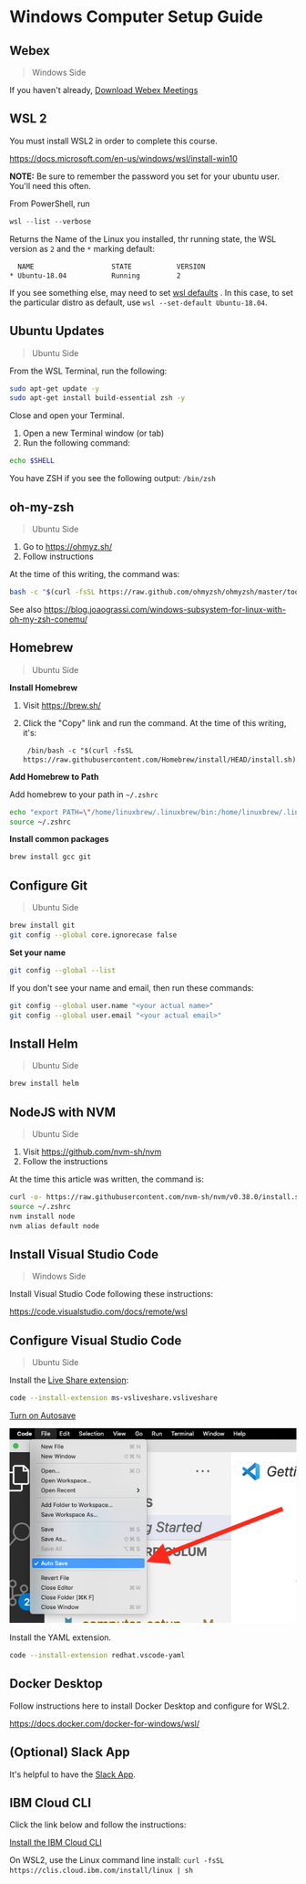 # Windows Computer Setup Guide

## Webex

> Windows Side

If you haven't already, [Download Webex Meetings](https://www.webex.com/downloads.html)

## WSL 2

You must install WSL2 in order to complete this course.

https://docs.microsoft.com/en-us/windows/wsl/install-win10

**NOTE:** Be sure to remember the password you set for your ubuntu user. You'll need this often.

From PowerShell, run

```powershell
wsl --list --verbose
```

Returns the Name of the Linux you installed, thr running state, the WSL version as `2` and the `*` marking default:

```text
  NAME                   STATE           VERSION
* Ubuntu-18.04           Running         2
```

If you see something else, may need to set [wsl defaults](https://docs.microsoft.com/en-us/windows/wsl/install-win10#set-your-distribution-version-to-wsl-1-or-wsl-2) . In this case, to set the particular distro as default, use `wsl --set-default Ubuntu-18.04`.

## Ubuntu Updates

> Ubuntu Side

From the WSL Terminal, run the following:

```bash
sudo apt-get update -y
sudo apt-get install build-essential zsh -y
```

Close and open your Terminal.

1. Open a new Terminal window (or tab)
1. Run the following command:

```bash
echo $SHELL
```

You have ZSH if you see the following output: `/bin/zsh`

## oh-my-zsh

> Ubuntu Side

1. Go to https://ohmyz.sh/
1. Follow instructions

At the time of this writing, the command was:

```bash
bash -c "$(curl -fsSL https://raw.github.com/ohmyzsh/ohmyzsh/master/tools/install.sh)"
```

See also https://blog.joaograssi.com/windows-subsystem-for-linux-with-oh-my-zsh-conemu/

## Homebrew

> Ubuntu Side

**Install Homebrew**

1.  Visit https://brew.sh/
1.  Click the "Copy" link and run the command. At the time of this writing, it's:

         /bin/bash -c "$(curl -fsSL https://raw.githubusercontent.com/Homebrew/install/HEAD/install.sh)"

**Add Homebrew to Path**

Add homebrew to your path in `~/.zshrc`

```bash
echo "export PATH=\"/home/linuxbrew/.linuxbrew/bin:/home/linuxbrew/.linuxbrew/sbin:\$PATH\"" >> ~/.zshrc
source ~/.zshrc
```

**Install common packages**

```bash
brew install gcc git
```

## Configure Git

> Ubuntu Side

```bash
brew install git
git config --global core.ignorecase false
```

**Set your name**

```bash
git config --global --list
```

If you don't see your name and email, then run these commands:

```bash
git config --global user.name "<your actual name>"
git config --global user.email "<your actual email>"
```

## Install Helm

> Ubuntu Side

```bash
brew install helm
```

## NodeJS with NVM

> Ubuntu Side

1. Visit https://github.com/nvm-sh/nvm
1. Follow the instructions

At the time this article was written, the command is:

```bash
curl -o- https://raw.githubusercontent.com/nvm-sh/nvm/v0.38.0/install.sh | zsh
source ~/.zshrc
nvm install node
nvm alias default node
```

## Install Visual Studio Code

> Windows Side

Install Visual Studio Code following these instructions:

https://code.visualstudio.com/docs/remote/wsl

## Configure Visual Studio Code

> Ubuntu Side

Install the [Live Share extension](https://marketplace.visualstudio.com/items?itemName=ms-vsliveshare.vsliveshare):

```bash
code --install-extension ms-vsliveshare.vsliveshare
```

[Turn on Autosave](https://code.visualstudio.com/docs/editor/codebasics#_save-auto-save)

![](./img/vscode-autosave.png)

Install the YAML extension.

```bash
code --install-extension redhat.vscode-yaml
```

## Docker Desktop

Follow instructions here to install Docker Desktop and configure for WSL2.

https://docs.docker.com/docker-for-windows/wsl/

## (Optional) Slack App

It's helpful to have the [Slack App](https://slack.com/downloads/windows).

## IBM Cloud CLI

Click the link below and follow the instructions:

[Install the IBM Cloud CLI](./ibmcloud.md)

On WSL2, use the Linux command line install: `curl -fsSL https://clis.cloud.ibm.com/install/linux | sh`
